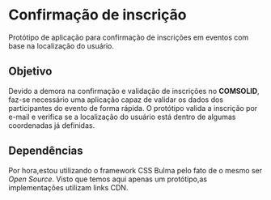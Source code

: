 ﻿# Confirmação de inscrição
Protótipo de aplicação para confirmação de inscrições em eventos com base na localização do usuário.

## Objetivo
Devido a demora na confirmação e validação de inscrições no **COMSOLID**, faz-se necessário uma aplicação capaz de validar os dados dos participantes do evento de forma rápida. O protótipo valida a inscrição por e-mail e verifica se a localização do usuário está dentro de algumas coordenadas já definidas.

## Dependências
Por hora,estou utilizando o framework CSS Bulma pelo fato de o mesmo ser *Open Source*. 
Visto que temos aqui apenas um protótipo,as implementações utilizam links CDN.



